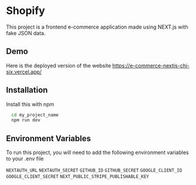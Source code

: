 
# Shopify

This project is a frontend e-commerce application made using NEXT.js with fake JSON data.





## Demo

Here is the deployed version of the website https://e-commerce-nextjs-chi-six.vercel.app/



## Installation

Install this with npm

```bash
  cd my_project_name
  npm run dev
```



    
## Environment Variables

To run this project, you will need to add the following environment variables to your .env file



`NEXTAUTH_URL`
`NEXTAUTH_SECRET`
`GITHUB_ID`
`GITHUB_SECRET`
`GOOGLE_CLIENT_ID`
`GOOGLE_CLIENT_SECRET`
`NEXT_PUBLIC_STRIPE_PUBLISHABLE_KEY` 



